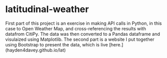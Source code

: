 # latitudinal-weather

First part of this project is an exercise in making API calls in Python, in this case to Open Weather Map, and cross-referencing the results with datafrom CitiPy.  The data was then converted to a Pandas dataframe and visulaized using Matplotlib.  The second part is a website I put together using Bootstrap to present the data, which is live [here.] (hayden4davey.github.io/lat)
